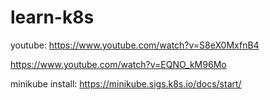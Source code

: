 # learn-k8s
youtube: https://www.youtube.com/watch?v=S8eX0MxfnB4

https://www.youtube.com/watch?v=EQNO_kM96Mo


minikube install: https://minikube.sigs.k8s.io/docs/start/